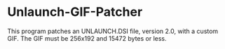 # Unlaunch-GIF-Patcher

This program patches an UNLAUNCH.DSI file, version 2.0, with a custom GIF. The GIF must be 256x192 and 15472 bytes or less.
